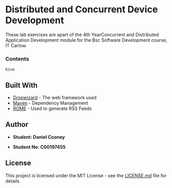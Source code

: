 # Distributed and Concurrent Device Development

These lab exercises are apart of the 4th YearConcurrent and Distributed Application Development module for the Bsc Software Development course, IT Carlow.


### Contents

```
Give 
```


## Built With

* [Dropwizard](http://www.dropwizard.io/1.0.2/docs/) - The web framework used
* [Maven](https://maven.apache.org/) - Dependency Management
* [ROME](https://rometools.github.io/rome/) - Used to generate RSS Feeds



## Author

* **Student: Daniel Cooney**

* **Student No: C00197455**



## License

This project is licensed under the MIT License - see the [LICENSE.md](LICENSE.md) file for details
